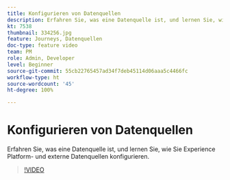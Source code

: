 ```yaml
---
title: Konfigurieren von Datenquellen
description: Erfahren Sie, was eine Datenquelle ist, und lernen Sie, wie Sie Experience Platform- und externe Datenquellen konfigurieren.
kt: 7538
thumbnail: 334256.jpg
feature: Journeys, Datenquellen
doc-type: feature video
team: PM
role: Admin, Developer
level: Beginner
source-git-commit: 55cb22765457ad34f7deb45114d06aaa5c4466fc
workflow-type: ht
source-wordcount: '45'
ht-degree: 100%

---
```



# Konfigurieren von Datenquellen

Erfahren Sie, was eine Datenquelle ist, und lernen Sie, wie Sie Experience Platform- und externe Datenquellen konfigurieren.

>[!VIDEO](https://video.tv.adobe.com/v/334256?quality=12)
